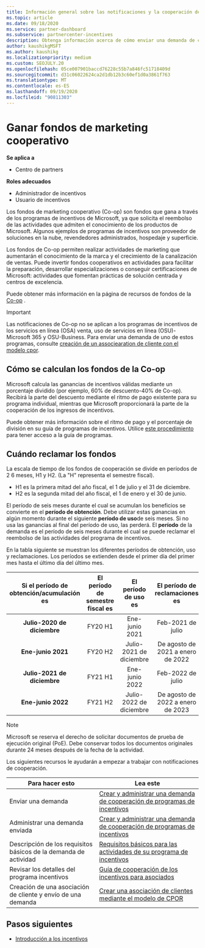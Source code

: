```yaml
---
title: Información general sobre las notificaciones y la cooperación de incentivos
ms.topic: article
ms.date: 09/18/2020
ms.service: partner-dashboard
ms.subservice: partnercenter-incentives
description: Obtenga información acerca de cómo enviar una demanda de cooperación correcta para sus incentivos organizando la documentación, las facturas, las instrucciones y la prueba de ejecución adecuadas.
author: kaushikgMSFT
ms.author: kaushikg
ms.localizationpriority: medium
ms.custom: SEOJULY.20
ms.openlocfilehash: 05ce007901baccd76228c55b7a846fc51718409d
ms.sourcegitcommit: d31c06022624ca2d1db12b3c60ef1d0a3861f763
ms.translationtype: MT
ms.contentlocale: es-ES
ms.lasthandoff: 09/19/2020
ms.locfileid: "90811303"
---
```

# <a name="earn-cooperative-marketing-funds"></a>Ganar fondos de marketing cooperativo

**Se aplica a**

- Centro de partners

**Roles adecuados**

- Administrador de incentivos
- Usuario de incentivos

Los fondos de marketing cooperativo (Co-op) son fondos que gana a través de los programas de incentivos de Microsoft, ya que solicita el reembolso de las actividades que admiten el conocimiento de los productos de Microsoft. Algunos ejemplos de programas de incentivos son proveedor de soluciones en la nube, revendedores administrados, hospedaje y superficie.

Los fondos de Co-op permiten realizar actividades de marketing que aumentarán el conocimiento de la marca y el crecimiento de la canalización de ventas. Puede invertir fondos cooperativos en actividades para facilitar la preparación, desarrollar especializaciones o conseguir certificaciones de Microsoft: actividades que fomentan prácticas de solución centrada y centros de excelencia.

Puede obtener más información en la página de recursos de fondos de la [Co-op](https://partner.microsoft.com/asset/collection/co-op-funds-resources#/) .

>[!Important]
>Las notificaciones de Co-op no se aplican a los programas de incentivos de los servicios en línea (OSA) venta, uso de servicios en línea (OSU)-Microsoft 365 y OSU-Business. Para enviar una demanda de uno de estos programas, consulte [creación de un associearation de cliente con el modelo cpor](submit-osa-claim.md).

## <a name="how-co-op-funds-are-calculated"></a>Cómo se calculan los fondos de la Co-op

Microsoft calcula las ganancias de incentivos válidas mediante un porcentaje dividido (por ejemplo, 60% de descuento-40% de Co-op). Recibirá la parte del descuento mediante el ritmo de pago existente para su programa individual, mientras que Microsoft proporcionará la parte de la cooperación de los ingresos de incentivos.

Puede obtener más información sobre el ritmo de pago y el porcentaje de división en su guía de programas de incentivos. Utilice [este procedimiento](incentives-determined-your-program-eligibility.md) para tener acceso a la guía de programas.

## <a name="when-to-claim-your-funds"></a>Cuándo reclamar los fondos

La escala de tiempo de los fondos de cooperación se divide en períodos de 2 6 meses, H1 y H2. (La "H" representa el semestre fiscal).

- H1 es la primera mitad del año fiscal, el 1 de julio y el 31 de diciembre.
- H2 es la segunda mitad del año fiscal, el 1 de enero y el 30 de junio.

El período de seis meses durante el cual se acumulan los beneficios se convierte en el **período de obtención**. Debe utilizar estas ganancias en algún momento durante el siguiente **período de uso**de seis meses. Si no usa las ganancias al final del período de uso, las perderá. El **período** de la demanda es el período de seis meses durante el cual se puede reclamar el reembolso de las actividades del programa de incentivos.

En la tabla siguiente se muestran los diferentes períodos de obtención, uso y reclamaciones. Los períodos se extienden desde el primer día del primer mes hasta el último día del último mes.

|  Si el período de obtención/acumulación es  |El período de semestre fiscal es  |  El período de uso es  |  El período de reclamaciones es  |
| :-----------: | :-----------: | :-----------: | :-----------: |
|**Julio-2020 de diciembre**| FY20 H1  |  Ene-junio 2021  |  Feb-2021 de julio  |
|**Ene-junio 2021** |  FY20 H2  |  Julio-2021 de diciembre  |  De agosto de 2021 a enero de 2022  |
|**Julio-2021 de diciembre**|  FY21 H1  |  Ene-junio 2022  |  Feb-2022 de julio  |
|**Ene-junio 2022** |  FY21 H2  |  Julio-2022 de diciembre  |  De agosto de 2022 a enero de 2023  |

>[!NOTE]
>Microsoft se reserva el derecho de solicitar documentos de prueba de ejecución original (PoE). Debe conservar todos los documentos originales durante 24 meses después de la fecha de la actividad.

Los siguientes recursos le ayudarán a empezar a trabajar con notificaciones de cooperación.

| Para hacer esto | Lea este |
| ------ | ----------- |
| Enviar una demanda |  [Crear y administrar una demanda de cooperación de programas de incentivos](create-incentives-claims.md)  |
| Administrar una demanda enviada | [Crear y administrar una demanda de cooperación de programas de incentivos](create-incentives-claims.md)    |
| Descripción de los requisitos básicos de la demanda de actividad | [Requisitos básicos para las actividades de su programa de incentivos](core-requirements.md)   |
| Revisar los detalles del programa incentivos | [Guía de cooperación de los incentivos para asociados](https://assetsprod.microsoft.com/co-op-guidebook.pdf)  |
| Creación de una asociación de cliente y envío de una demanda | [Crear una asociación de clientes mediante el modelo de CPOR](submit-osa-claim.md)   |

## <a name="next-steps"></a>Pasos siguientes

- [Introducción a los incentivos](incentives-get-started-intro.md)
